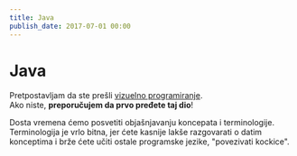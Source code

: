 ```yaml
---
title: Java
publish_date: 2017-07-01 00:00
---
```


# Java

Pretpostavljam da ste prešli [vizuelno programiranje](/flowrun).   
Ako niste, **preporučujem da prvo pređete taj dio**!

Dosta vremena ćemo posvetiti objašnjavanju koncepata i terminologije.  
Terminologija je vrlo bitna, jer ćete kasnije lakše razgovarati o datim konceptima
i brže ćete učiti ostale programske jezike, "povezivati kockice".

